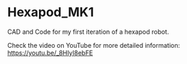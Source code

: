 # Hexapod_MK1
CAD and Code for my first iteration of a hexapod robot.

Check the video on YouTube for more detailed information: https://youtu.be/_8HIyI8ebFE
